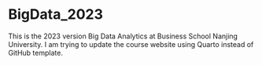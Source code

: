 # BigData_2023


This is the 2023 version Big Data Analytics at Business School Nanjing University.  I am trying to update the course website using Quarto instead of GitHub template.
